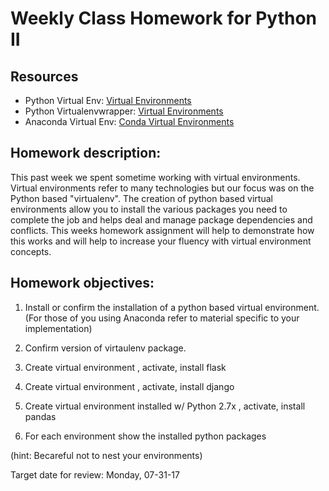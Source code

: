 # Weekly Class Homework for Python II

## Resources

* Python Virtual Env: [Virtual Environments](http://python-guide-pt-br.readthedocs.io/en/latest/dev/virtualenvs/)
* Python Virtualenvwrapper: [Virtual Environments](https://virtualenvwrapper.readthedocs.io/en/latest/)
* Anaconda Virtual Env: [Conda Virtual Environments](https://conda.io/docs/using/envs.html)


## Homework description: 

This past week we spent sometime working with virtual environments. Virtual environments refer to many
technologies but our focus was on the Python based "virtualenv". The creation of python based virtual 
environments allow you to install the various packages you need to complete the job and helps deal and
manage package dependencies and conflicts. This weeks homework assignment will help to demonstrate how 
this works and will help to increase your fluency with virtual environment concepts.


## Homework objectives:
  
1. Install or confirm the installation of a python based virtual environment.
   (For those of you using Anaconda refer to material specific to your implementation)
   
2. Confirm version of virtaulenv package.

3. Create virtual environment <venv-1>, activate, install flask

4. Create virtual environment <venv-2>, activate, install django

5. Create virtual environment <venv-3> installed w/ Python 2.7x , activate, install pandas

6. For each environment show the installed python packages

(hint: Becareful not to nest your environments)

Target date for review: Monday, 07-31-17